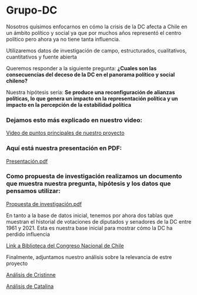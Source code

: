 # Grupo-DC
Nosotros quisimos enfocarnos en cómo la crisis de la DC afecta a Chile en un ámbito político y social ya que por muchos años representó el centro político pero ahora ya no tiene tanta influencia.

Utilizaremos datos de investigación de campo, estructurados, cualitativos, cuantitativos y fuente abierta

Queremos responder a la siguiente pregunta:
**¿Cuales son las consecuencias del deceso de la DC en el panorama político y social chileno?**

Nuestra hipótesis sería:
**Se produce una reconfiguración de alianzas políticas, lo que genera un impacto en la representación política y un impacto en la percepción de la estabilidad política**

### Dejamos esto más explicado en nuestro video:
[Video de puntos principales de nuestro proyecto](https://youtu.be/z7BGfU2nra8)

### Aquí está nuestra presentación en PDF:
[Presentación.pdf](https://github.com/Cristinnef/Grupo-DC/files/12435257/Presentacion.pdf)

### Como propuesta de investigación realizamos un documento que muestra nuestra pregunta, hipótesis y los datos que pensamos utilizar:
[Propuesta de investigación.pdf](https://github.com/Cristinnef/Grupo-DC/files/12435285/Propuesta.de.investigacion.pdf)

En tanto a la base de datos inicial, tenemos por ahora dos tablas que muestran el historial de votaciones de diputados y senadores de la DC entre 1961 y 2021. Esta es nuestra base inicial para mostrar cómo la DC ha perdido influencia

[Link a Biblioteca del Congreso Nacional de Chile](https://www.bcn.cl/historiapolitica/partidos_politicos/wiki/Partido_Dem%C3%B3crata_Cristiano)

Finalmente, adjuntamos nuestro análisis sobre la relevancia de estre proyecto

[Análisis de Cristinne](https://github.com/Cristinnef/Grupo-DC/files/12435323/Analisis.critico.personal.pdf)

[Análisis de Catalina](https://github.com/Cristinnef/Grupo-DC/files/12435338/Relevancia.personal.Catalina.pdf)


